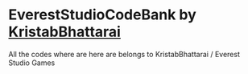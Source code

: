 # EverestStudioCodeBank by [KristabBhattarai](https://github.com/KristabBhattarai)

All the codes where are here are belongs to KristabBhattarai / Everest Studio Games
